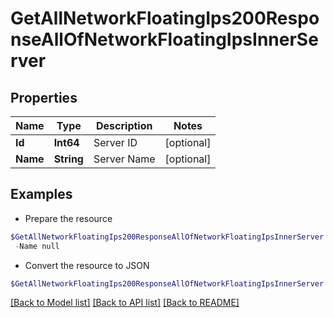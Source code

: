 # GetAllNetworkFloatingIps200ResponseAllOfNetworkFloatingIpsInnerServer
## Properties

Name | Type | Description | Notes
------------ | ------------- | ------------- | -------------
**Id** | **Int64** | Server ID | [optional] 
**Name** | **String** | Server Name | [optional] 

## Examples

- Prepare the resource
```powershell
$GetAllNetworkFloatingIps200ResponseAllOfNetworkFloatingIpsInnerServer = Initialize-PSOpenAPIToolsGetAllNetworkFloatingIps200ResponseAllOfNetworkFloatingIpsInnerServer  -Id null `
 -Name null
```

- Convert the resource to JSON
```powershell
$GetAllNetworkFloatingIps200ResponseAllOfNetworkFloatingIpsInnerServer | ConvertTo-JSON
```

[[Back to Model list]](../README.md#documentation-for-models) [[Back to API list]](../README.md#documentation-for-api-endpoints) [[Back to README]](../README.md)

